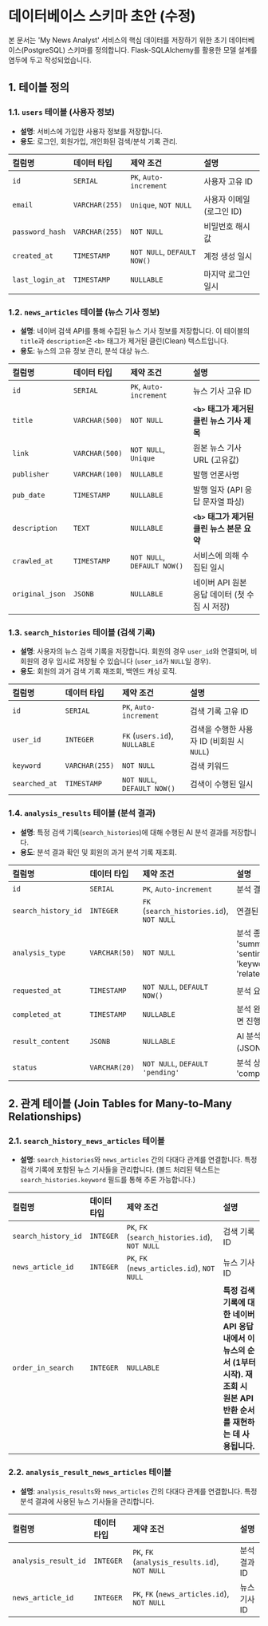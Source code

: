 # 데이터베이스 스키마 초안 (수정)

본 문서는 'My News Analyst' 서비스의 핵심 데이터를 저장하기 위한 초기 데이터베이스(PostgreSQL) 스키마를 정의합니다. Flask-SQLAlchemy를 활용한 모델 설계를 염두에 두고 작성되었습니다.

## 1. 테이블 정의

### 1.1. `users` 테이블 (사용자 정보)

-   **설명**: 서비스에 가입한 사용자 정보를 저장합니다.
-   **용도**: 로그인, 회원가입, 개인화된 검색/분석 기록 관리.

| 컬럼명          | 데이터 타입    | 제약 조건                   | 설명                      |
| :-------------- | :------------- | :-------------------------- | :------------------------ |
| `id`            | `SERIAL`       | `PK`, `Auto-increment`      | 사용자 고유 ID            |
| `email`         | `VARCHAR(255)` | `Unique`, `NOT NULL`        | 사용자 이메일 (로그인 ID) |
| `password_hash` | `VARCHAR(255)` | `NOT NULL`                  | 비밀번호 해시 값          |
| `created_at`    | `TIMESTAMP`    | `NOT NULL`, `DEFAULT NOW()` | 계정 생성 일시            |
| `last_login_at` | `TIMESTAMP`    | `NULLABLE`                  | 마지막 로그인 일시        |

### 1.2. `news_articles` 테이블 (뉴스 기사 정보)

-   **설명**: 네이버 검색 API를 통해 수집된 뉴스 기사 정보를 저장합니다. 이 테이블의 `title`과 `description`은 `<b>` 태그가 제거된 클린(Clean) 텍스트입니다.
-   **용도**: 뉴스의 고유 정보 관리, 분석 대상 뉴스.

| 컬럼명          | 데이터 타입    | 제약 조건                   | 설명                                          |
| :-------------- | :------------- | :-------------------------- | :-------------------------------------------- |
| `id`            | `SERIAL`       | `PK`, `Auto-increment`      | 뉴스 기사 고유 ID                             |
| `title`         | `VARCHAR(500)` | `NOT NULL`                  | **`<b>` 태그가 제거된 클린 뉴스 기사 제목**   |
| `link`          | `VARCHAR(500)` | `NOT NULL`, `Unique`        | 원본 뉴스 기사 URL (고유값)                   |
| `publisher`     | `VARCHAR(100)` | `NULLABLE`                  | 발행 언론사명                                 |
| `pub_date`      | `TIMESTAMP`    | `NULLABLE`                  | 발행 일자 (API 응답 문자열 파싱)              |
| `description`   | `TEXT`         | `NULLABLE`                  | **`<b>` 태그가 제거된 클린 뉴스 본문 요약**   |
| `crawled_at`    | `TIMESTAMP`    | `NOT NULL`, `DEFAULT NOW()` | 서비스에 의해 수집된 일시                     |
| `original_json` | `JSONB`        | `NULLABLE`                  | 네이버 API 원본 응답 데이터 (첫 수집 시 저장) |

### 1.3. `search_histories` 테이블 (검색 기록)

-   **설명**: 사용자의 뉴스 검색 기록을 저장합니다. 회원의 경우 `user_id`와 연결되며, 비회원의 경우 임시로 저장될 수 있습니다 (`user_id`가 `NULL`일 경우).
-   **용도**: 회원의 과거 검색 기록 재조회, 백엔드 캐싱 로직.

| 컬럼명        | 데이터 타입    | 제약 조건                     | 설명                                       |
| :------------ | :------------- | :---------------------------- | :----------------------------------------- |
| `id`          | `SERIAL`       | `PK`, `Auto-increment`        | 검색 기록 고유 ID                          |
| `user_id`     | `INTEGER`      | `FK` (`users.id`), `NULLABLE` | 검색을 수행한 사용자 ID (비회원 시 `NULL`) |
| `keyword`     | `VARCHAR(255)` | `NOT NULL`                    | 검색 키워드                                |
| `searched_at` | `TIMESTAMP`    | `NOT NULL`, `DEFAULT NOW()`   | 검색이 수행된 일시                         |

### 1.4. `analysis_results` 테이블 (분석 결과)

-   **설명**: 특정 검색 기록(`search_histories`)에 대해 수행된 AI 분석 결과를 저장합니다.
-   **용도**: 분석 결과 확인 및 회원의 과거 분석 기록 재조회.

| 컬럼명              | 데이터 타입   | 제약 조건                                | 설명                                                                        |
| :------------------ | :------------ | :--------------------------------------- | :-------------------------------------------------------------------------- |
| `id`                | `SERIAL`      | `PK`, `Auto-increment`                   | 분석 결과 고유 ID                                                           |
| `search_history_id` | `INTEGER`     | `FK` (`search_histories.id`), `NOT NULL` | 연결된 검색 기록 ID                                                         |
| `analysis_type`     | `VARCHAR(50)` | `NOT NULL`                               | 분석 종류 (예: 'summary', 'sentiment', 'keyword_extraction', 'relatedness') |
| `requested_at`      | `TIMESTAMP`   | `NOT NULL`, `DEFAULT NOW()`              | 분석 요청 일시                                                              |
| `completed_at`      | `TIMESTAMP`   | `NULLABLE`                               | 분석 완료 일시 (`NULL`이면 진행 중 또는 실패)                               |
| `result_content`    | `JSONB`       | `NULLABLE`                               | AI 분석 결과 내용 (JSON 형식)                                               |
| `status`            | `VARCHAR(20)` | `NOT NULL`, `DEFAULT 'pending'`          | 분석 상태 ('pending', 'completed', 'failed')                                |

## 2. 관계 테이블 (Join Tables for Many-to-Many Relationships)

### 2.1. `search_history_news_articles` 테이블

-   **설명**: `search_histories`와 `news_articles` 간의 다대다 관계를 연결합니다. 특정 검색 기록에 포함된 뉴스 기사들을 관리합니다. (볼드 처리된 텍스트는 `search_histories.keyword` 필드를 통해 추론 가능합니다.)

| 컬럼명              | 데이터 타입 | 제약 조건                                      | 설명                                                                                                                                 |
| :------------------ | :---------- | :--------------------------------------------- | :----------------------------------------------------------------------------------------------------------------------------------- |
| `search_history_id` | `INTEGER`   | `PK`, `FK` (`search_histories.id`), `NOT NULL` | 검색 기록 ID                                                                                                                         |
| `news_article_id`   | `INTEGER`   | `PK`, `FK` (`news_articles.id`), `NOT NULL`    | 뉴스 기사 ID                                                                                                                         |
| `order_in_search`   | `INTEGER`   | `NULLABLE`                                     | **특정 검색 기록에 대한 네이버 API 응답 내에서 이 뉴스의 순서 (1부터 시작). 재조회 시 원본 API 반환 순서를 재현하는 데 사용됩니다.** |

### 2.2. `analysis_result_news_articles` 테이블

-   **설명**: `analysis_results`와 `news_articles` 간의 다대다 관계를 연결합니다. 특정 분석 결과에 사용된 뉴스 기사들을 관리합니다.

| 컬럼명               | 데이터 타입 | 제약 조건                                      | 설명         |
| :------------------- | :---------- | :--------------------------------------------- | :----------- |
| `analysis_result_id` | `INTEGER`   | `PK`, `FK` (`analysis_results.id`), `NOT NULL` | 분석 결과 ID |
| `news_article_id`    | `INTEGER`   | `PK`, `FK` (`news_articles.id`), `NOT NULL`    | 뉴스 기사 ID |
